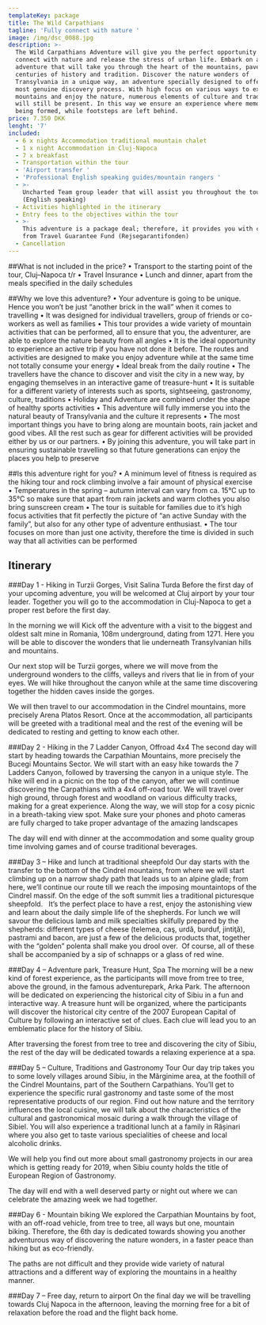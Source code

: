 ```yaml
---
templateKey: package
title: The Wild Carpathians
tagline: 'Fully connect with nature '
image: /img/dsc_0088.jpg
description: >-
  The Wild Carpathians Adventure will give you the perfect opportunity to fully
  connect with nature and release the stress of urban life. Embark on an
  adventure that will take you through the heart of the mountains, paved by
  centuries of history and tradition. Discover the nature wonders of
  Transylvania in a unique way, an adventure specially designed to offer the
  most genuine discovery process. With high focus on various ways to explore the
  mountains and enjoy the nature, numerous elements of culture and traditions
  will still be present. In this way we ensure an experience where memories are
  being formed, while footsteps are left behind.
price: 7.350 DKK
lenght: '7'
included:
  - 6 x nights Accommodation traditional mountain chalet
  - 1 x night Accommodation in Cluj-Napoca
  - 7 x breakfast
  - Transportation within the tour
  - 'Airport transfer '
  - 'Professional English speaking guides/mountain rangers '
  - >-
    Uncharted Team group leader that will assist you throughout the tour
    (English speaking)
  - Activities highlighted in the itinerary
  - Entry fees to the objectives within the tour
  - >-
    This adventure is a package deal; therefore, it provides you with coverage
    from Travel Guarantee Fund (Rejsegarantifonden) 
  - Cancellation
---
```

##What is not included in the price?
•	Transport to the starting point of the tour, Cluj–Napoca t/r
•	Travel Insurance
•	Lunch and dinner, apart from the meals specified in the daily schedules

##Why we love this adventure?
•	Your adventure is going to be unique. Hence you won’t be just “another brick in the wall” when it comes to travelling
•	It was designed for individual travellers, group of friends or co-workers as well as families
•	This tour provides a wide variety of mountain activities that can be performed, all to ensure that you, the adventurer, are able to explore the nature beauty from all angles 
•	It is the ideal opportunity to experience an active trip if you have not done it before. The routes and activities are designed to make you enjoy adventure while at the same time not totally consume your energy
•	Ideal break from the daily routine
•	The travellers have the chance to discover and visit the city in a new way, by engaging themselves in an interactive game of treasure-hunt
•	It is suitable for a different variety of interests such as sports, sightseeing, gastronomy, culture, traditions
•	Holiday and Adventure are combined under the shape of healthy sports activities
•	This adventure will fully immerse you into the natural beauty of Transylvania and the culture it represents
•	The most important things you have to bring along are mountain boots, rain jacket and good vibes. All the rest such as gear for different activities will be provided either by us or our partners. 
•	By joining this adventure, you will take part in ensuring sustainable travelling so that future generations can enjoy the places you help to preserve



##Is this adventure right for you?
•	A minimum level of fitness is required as the hiking tour and rock climbing involve a fair amount of physical exercise
•	Temperatures in the spring – autumn interval can vary from ca. 15°C up to 35°C so make sure that apart from rain jackets and warm clothes you also bring sunscreen cream
•	The tour is suitable for families due to it’s high focus activities that fit perfectly the picture of “an active Sunday with the family”, but also for any other type of adventure enthusiast.
•	The tour focuses on more than just one activity, therefore the time is divided in such way that all activities can be performed

## Itinerary
###Day 1 - Hiking in Turzii Gorges, Visit Salina Turda
Before the first day of your upcoming adventure, you will be welcomed at Cluj airport by your tour leader. Together you will go to the accommodation in Cluj-Napoca to get a proper rest before the first day.

In the morning we will Kick off the adventure with a visit to the biggest and oldest salt mine in Romania, 108m underground, dating from 1271. Here you will be able to discover the wonders that lie underneath Transylvanian hills and mountains.

Our next stop will be Turzii gorges, where we will move from the underground wonders to the cliffs, valleys and rivers that lie in from of your eyes. We will hike throughout the canyon while at the same time discovering together the hidden caves inside the gorges.

We will then travel to our accommodation in the Cindrel mountains, more precisely Arena Platos Resort. Once at the accommodation, all participants will be greeted with a traditional meal and the rest of the evening will be dedicated to resting and getting to know each other.

###Day 2 - Hiking in the 7 Ladder Canyon, Offroad 4x4
The second day will start by heading towards the Carpathian Mountains, more precisely the Bucegi Mountains Sector. We will start with an easy hike towards the 7 Ladders Canyon, followed by traversing the canyon in a unique style. The hike will end in a picnic on the top of the canyon, after we will continue discovering the Carpathians with a 4x4 off-road tour. We will travel over high ground, through forest and woodland on various difficulty tracks, making for a great experience. Along the way, we will stop for a cosy picnic in a breath-taking view spot. Make sure your phones and photo cameras are fully charged to take proper advantage of the amazing landscapes

The day will end with dinner at the accommodation and some quality group time involving games and of course traditional beverages. 



###Day 3 – Hike and lunch at traditional sheepfold
Our day starts with the transfer to the bottom of the Cindrel mountains, from where we will start climbing up on a narrow shady path that leads us to an alpine glade; from here, we’ll continue our route till we reach the imposing mountaintops of the Cindrel massif. On the edge of the soft summit lies a traditional picturesque sheepfold. 
 It’s the perfect place to have a rest, enjoy the astonishing view and learn about the daily simple life of the shepherds. For lunch we will savour the delicious lamb and milk specialties skilfully prepared by the shepherds: different types of cheese (telemea, caş, urdă, burduf, jintiţă), pastrami and bacon, are just a few of the delicious products that, together with the “golden” polenta shall make you drool over.
 Of course, all of these shall be accompanied by a sip of schnapps or a glass of red wine.   

###Day 4 – Adventure park, Treasure Hunt, Spa
The morning will be a new kind of forest experience, as the participants will move from tree to tree, above the ground, in the famous adventurepark, Arka Park.  The afternoon will be dedicated on experiencing the historical city of Sibiu in a fun and interactive way. A treasure hunt will be organized, where the participants will discover the historical city centre of the 2007 European Capital of Culture by following an interactive set of clues. Each clue will lead you to an emblematic place for the history of Sibiu.

After traversing the forest from tree to tree and discovering the city of Sibiu, the rest of the day will be dedicated towards a relaxing experience at a spa. 

###Day 5 – Culture, Traditions and Gastronomy Tour
Our day trip takes you to some lovely villages around Sibiu, in the Mărginime area, at the foothill of the Cindrel Mountains, part of the Southern Carpathians. You’ll get to experience the specific rural gastronomy and taste some of the most representative products of our region. Find out how nature and the territory influences the local cuisine, we will talk about the characteristics of the cultural and gastronomical mosaic during a walk through the village of Sibiel. You will also experience a traditional lunch at a family in Rășinari where you also get to taste various specialities of cheese and local alcoholic drinks.

We will help you find out more about small gastronomy projects in our area which is getting ready for 2019, when Sibiu county holds the title of European Region of Gastronomy.

The day will end with a well deserved party or night out where we can celebrate the amazing week we had together.


###Day 6 - Mountain biking
We explored the Carpathian Mountains by foot, with an off-road vehicle, from tree to tree, all ways but one, mountain biking. Therefore, the 6th day is dedicated towards showing you another adventurous way of discovering the nature wonders, in a faster peace than hiking but as eco-friendly.

The paths are not difficult and they provide wide variety of natural attractions and a different way of exploring the mountains in a healthy manner.


###Day 7 – Free day, return to airport
On the final day we will be travelling towards Cluj Napoca in the afternoon, leaving the morning free for a bit of relaxation before the road and the flight back home.


